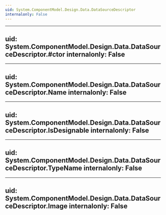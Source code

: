 ```yaml
---
uid: System.ComponentModel.Design.Data.DataSourceDescriptor
internalonly: False
---
```


---
uid: System.ComponentModel.Design.Data.DataSourceDescriptor.#ctor
internalonly: False
---

---
uid: System.ComponentModel.Design.Data.DataSourceDescriptor.Name
internalonly: False
---

---
uid: System.ComponentModel.Design.Data.DataSourceDescriptor.IsDesignable
internalonly: False
---

---
uid: System.ComponentModel.Design.Data.DataSourceDescriptor.TypeName
internalonly: False
---

---
uid: System.ComponentModel.Design.Data.DataSourceDescriptor.Image
internalonly: False
---
